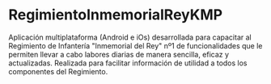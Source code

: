 # RegimientoInmemorialReyKMP

Aplicación multiplataforma (Android e iOs) desarrollada para capacitar al Regimiento de Infantería "Inmemorial del Rey" nº1 de funcionalidades que le permiten llevar a cabo labores diarias de manera sencilla, eficaz y actualizadas.
Realizada para facilitar información de utilidad a todos los componentes del Regimiento.
